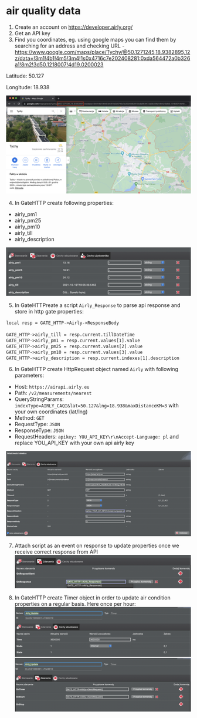 # air quality data
1. Create an account on https://developer.airly.org/
2. Get an API key
3. Find you coordinates, eg. using google maps you can find them by searching for an address and checking URL - https://www.google.com/maps/place/Tychy/@50.1271245,18.9382895,12z/data=!3m1!4b1!4m5!3m4!1s0x4716c7e202408281:0xda564472a0b326a1!8m2!3d50.1218007!4d19.0200023

Latitude: 50.127

Longitude: 18.938

![Google Maps URL](google-maps.png "Coordinates using google maps")

4. In GateHTTP create following properties:
- airly_pm1
- airly_pm25
- airly_pm10
- airly_till
- airly_description

![GateHttp airly properties](gate-properties.png "GateHttp airly properties")

5. In GateHTTPreate a script `Airly_Response` to parse api response and store in http gate properties:
```
local resp = GATE_HTTP->Airly->ResponseBody

GATE_HTTP->airly_till = resp.current.tillDateTime
GATE_HTTP->airly_pm1 = resp.current.values[1].value
GATE_HTTP->airly_pm25 = resp.current.values[2].value
GATE_HTTP->airly_pm10 = resp.current.values[3].value
GATE_HTTP->airly_description = resp.current.indexes[1].description
```

6. In GateHTTP create HttpRequest object named `Airly` with following parameters:
- Host: `https://airapi.airly.eu`
- Path: `/v2/measurements/nearest`
- QueryStringParams: `indexType=AIRLY_CAQI&lat=50.127&lng=18.938&maxDistanceKM=3` with your own coordinates (lat/lng)
- Method: `GET`
- RequestType: `JSON`
- ResponseType: `JSON`
- RequestHeaders: `apikey: YOU_API_KEY\r\nAccept-Language: pl` and replace YOU_API_KEY with your own api airly key

![HttpRequest object](http-request.png "HttpRequest object in grenton")

7. Attach script as an event on response to update properties once we receive correct response from API
![Airly response event](airly-response.png "Airly response event")

8. In GateHTTP create Timer object in order to update air condition properties on a regular basis. Here once per hour:
![Timer properties](timer-properties.png "Timer properties")
![Timer events](timer-events.png "Timer events")


